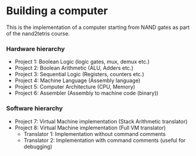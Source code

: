 # Building a computer 
This is the implementation of a computer starting from NAND gates as part of the nand2tetris course.

### Hardware hierarchy
   * Project 1: Boolean Logic (logic gates, mux, demux etc.)
   * Project 2: Boolean Arithmetic (ALU, Adders etc.)
   * Project 3: Sequential Logic (Registers, counters etc.)
   * Project 4: Machine Language (Assembly language)
   * Project 5: Computer Architecture (CPU, Memory)
   * Project 6: Assembler (Assembly to machine code (binary))

### Software hierarchy
   * Project 7: Virtual Machine implementation (Stack Arithmetic translator)
   * Project 8: Virtual Machine implementation (Full VM translator) 
      * Translator 1: Implementation without command comments
      * Translator 2: Implementation with command comments (useful for debugging)
